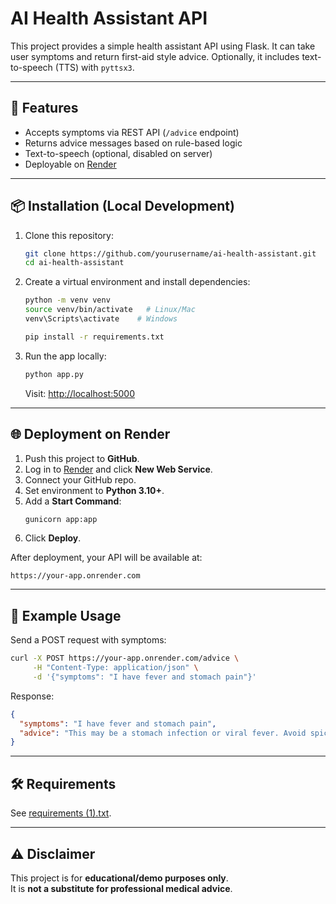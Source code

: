 # AI Health Assistant API

This project provides a simple health assistant API using Flask. 
It can take user symptoms and return first-aid style advice. 
Optionally, it includes text-to-speech (TTS) with `pyttsx3`.

---

## 🚀 Features
- Accepts symptoms via REST API (`/advice` endpoint)
- Returns advice messages based on rule-based logic
- Text-to-speech (optional, disabled on server)
- Deployable on [Render](https://render.com)

---

## 📦 Installation (Local Development)

1. Clone this repository:
   ```bash
   git clone https://github.com/yourusername/ai-health-assistant.git
   cd ai-health-assistant
   ```

2. Create a virtual environment and install dependencies:
   ```bash
   python -m venv venv
   source venv/bin/activate   # Linux/Mac
   venv\Scripts\activate    # Windows

   pip install -r requirements.txt
   ```

3. Run the app locally:
   ```bash
   python app.py
   ```

   Visit: [http://localhost:5000](http://localhost:5000)

---

## 🌐 Deployment on Render

1. Push this project to **GitHub**.
2. Log in to [Render](https://render.com/) and click **New Web Service**.
3. Connect your GitHub repo.
4. Set environment to **Python 3.10+**.
5. Add a **Start Command**:
   ```bash
   gunicorn app:app
   ```
6. Click **Deploy**.

After deployment, your API will be available at:
```
https://your-app.onrender.com
```

---

## 📡 Example Usage

Send a POST request with symptoms:

```bash
curl -X POST https://your-app.onrender.com/advice \
     -H "Content-Type: application/json" \
     -d '{"symptoms": "I have fever and stomach pain"}'
```

Response:
```json
{
  "symptoms": "I have fever and stomach pain",
  "advice": "This may be a stomach infection or viral fever. Avoid spicy food, drink ORS, and rest well."
}
```

---

## 🛠 Requirements
See [requirements (1).txt](requirements.txt).

---

## ⚠️ Disclaimer
This project is for **educational/demo purposes only**.  
It is **not a substitute for professional medical advice**.
